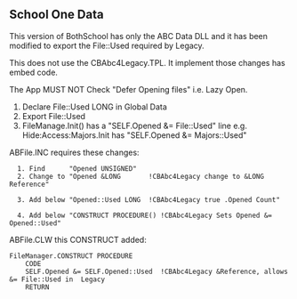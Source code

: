 ## School One Data

This version of BothSchool has only the ABC Data DLL and it has been modified to export the File::Used required by Legacy.

This does not use the CBAbc4Legacy.TPL. It implement those changes has embed code. 

The App MUST NOT Check "Defer Opening files" i.e. Lazy Open.

1. Declare File::Used LONG in Global Data
2. Export File::Used
3. FileManage.Init() has a "SELF.Opened &= File::Used" line e.g. Hide:Access:Majors.Init has "SELF.Opened &= Majors::Used"

ABFile.INC requires these changes:
```Clarion
  1. Find      "Opened UNSIGNED"
  2. Change to "Opened &LONG       !CBAbc4Legacy change to &LONG Reference"

  3. Add below "Opened::Used LONG  !CBAbc4Legacy true .Opened Count"  

  4. Add below "CONSTRUCT PROCEDURE() !CBAbc4Legacy Sets Opened &= Opened::Used"   
```

ABFile.CLW this CONSTRUCT added:
```Clarion
FileManager.CONSTRUCT PROCEDURE
    CODE 
    SELF.Opened &= SELF.Opened::Used  !CBAbc4Legacy &Reference, allows &= File::Used in  Legacy
    RETURN 
```

